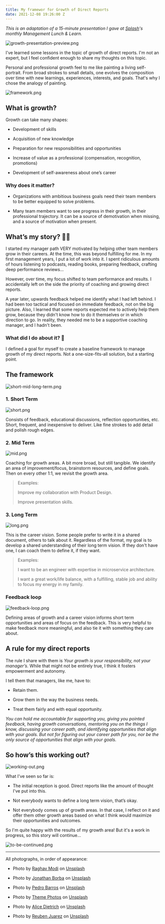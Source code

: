 ```yaml
---
title: My framewor for Growth of Direct Reports
date: 2021-12-08 19:26:00 Z
---
```


*This is an adaptation of a 15-minute presentation I gave at [Splash](https://splashthat.com/)'s monthly Management Lunch & Learn.*

![growth-presentation-preview.png](/uploads/growth-presentation-preview.png)

I've learned some lessons in the topic of growth of direct reports. I'm not an expert, but I feel confident enough to share my thoughts on this topic.

Personal and professional growth feel to me like painting a living self-portrait. From broad strokes to small details, one evolves the composition over time with new learnings, experiences, interests, and goals. That's why I chose the analogy of painting.

![framework.png](/uploads/framework.png)

## What is growth?

Growth can take many shapes:

* Development of skills

* Acquisition of new knowledge

* Preparation for new responsibilities and opportunities

* Increase of value as a professional (compensation, recognition, promotions)

* Development of self-awareness about one’s career

### Why does it matter?

* Organizations with ambitious business goals need their team members to be better equipped to solve problems.

* Many team members want to see progress in their growth, in their professional trajectory. It can be  a source of demotivation when missing, and a source of motivation when present.

## What’s my story? 🙋🏻

I started my manager path VERY motivated by helping other team members grow in their careers. At the time, this was beyond fulfilling for me. In my first management years, I put a lot of work into it. I spent ridiculous amounts of hours listening to podcasts, reading books, preparing feedback, crafting deep performance reviews...

However, over time, my focus shifted to team performance and results. I accidentally left on the side the priority of coaching and growing direct reports.

A year later, upwards feedback helped me identify what I had left behind. I had been too tactical and focused on immediate feedback, not on the big picture. Also, I learned that some reports expected me to actively help them grow, because they didn't know how to do it themselves or in which direction to go. In reality, they needed me to be a supportive coaching manager, and I hadn't been.

### What did I do about it? 🤔

I defined a goal for myself to create a baseline framework to manage growth of my direct reports. Not a one-size-fits-all solution, but a starting point.

## The framework

![short-mid-long-term.png](/uploads/short-mid-long-term.png)

### 1. Short Term

![short.png](/uploads/short.png)

Consists of feedback, educational discussions, reflection opportunities, etc. Short, frequent, and inexpensive to deliver. Like fine strokes to add detail and polish rough edges.

### 2. Mid Term

![mid.png](/uploads/mid.png)

Coaching for growth areas. A bit more broad, but still tangible. We identify an area of improvement/focus, brainstorm resources, and define goals. Then on every other 1:1, we revisit the growth area.

> Examples:
>
> Improve my collaboration with Product Design.
>
> Improve presentation skills.

### 3. Long Term

![long.png](/uploads/long.png)

This is the career vision. Some people prefer to write it in a shared document, others to talk about it. Regardless of the format, my goal is to develop a shared understanding of their long term vision. If they don't have one, I can coach them to define it, if they want.

> Examples:
>
> I want to be an engineer with expertise in microservice architecture.
>
> I want a great work/life balance, with a fulfilling, stable job and ability to focus my energy in my family.

### Feedback loop

![feedback-loop.png](/uploads/feedback-loop.png)

Defining areas of growth and a career vision informs short term opportunities and areas of focus on the feedback. This is very helpful to make feedback more meaningful, and also tie it with something they care about.

## A rule for my direct reports

The rule I share with them is *Your growth is your responsibility, not your manager’s.* While that might not be entirely true, I think it fosters empowerment and autonomy.

I tell them that managers, like me, have to:

* Retain them.

* Grow them in the way the business needs.

* Treat them fairly and with equal opportunity.

*You can hold me accountable for supporting you, giving you pointed feedback, having growth conversations, mentoring you on the things I know, discussing your career path, and identifying opportunities that align with your goals. But not for figuring out your career path for you, nor be the only source of opportunities that align with your goals.*

## So how’s this working out?

![working-out.png](/uploads/working-out.png)

What I've seen so far is:

* The initial reception is good. Direct reports like the amount of thought I've put into this.

* Not everybody wants to define a long term vision, that’s okay.

* Not everybody comes up of growth areas. In that case, I reflect on it and offer them other growth areas based on what I think would maximize their opportunities and outcomes.

So I'm quite happy with the results of my growth area! But it's a work in progress, so this story will continue...

![to-be-continued.png](/uploads/to-be-continued.png)

----

All photographs, in order of appearance:

* Photo by [Raghav Modi](https://unsplash.com/@raghavmodi?utm_source=unsplash&utm_medium=referral&utm_content=creditCopyText) on [Unsplash](https://unsplash.com/photos/gm8ht3WER6E)

* Photo by [Jonathan Borba](https://unsplash.com/@jonathanborba?utm_source=unsplash&utm_medium=referral&utm_content=creditCopyText) on [Unsplash](https://unsplash.com/photos/wHqPodClzqE)

* Photo by [Pedro Barros](https://unsplash.com/@pedrobarros?utm_source=unsplash&utm_medium=referral&utm_content=creditCopyText) on [Unsplash](https://unsplash.com/photos/CDzIqqf3mxY)

* Photo by [Theme Photos](https://unsplash.com/@themephotos?utm_source=unsplash&utm_medium=referral&utm_content=creditCopyText) on [Unsplash](https://unsplash.com/photos/Cl-OpYWFFm0)

* Photo by [Alice Dietrich](https://unsplash.com/@alicegrace?utm_source=unsplash&utm_medium=referral&utm_content=creditCopyText) on [Unsplash](https://unsplash.com/photos/FwF_fKj5tBo)

* Photo by [Reuben Juarez](https://unsplash.com/@sunnystate?utm_source=unsplash&utm_medium=referral&utm_content=creditCopyText) on [Unsplash](https://unsplash.com/photos/C4sxVxcXEQg)